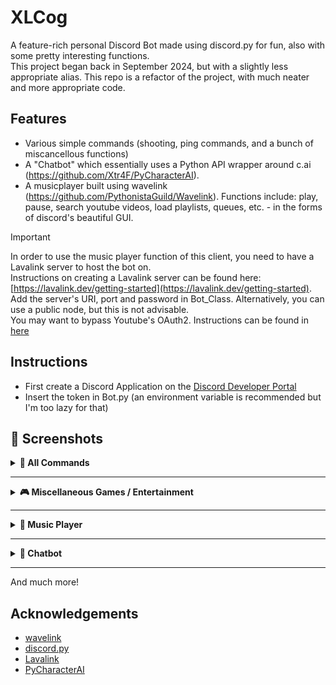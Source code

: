 
# XLCog

A feature-rich personal Discord Bot made using discord.py for fun, also with some pretty interesting functions.  
This project began back in September 2024, but with a slightly less appropriate alias. This repo is a refactor of the project, with much neater and more appropriate code.




## Features

- Various simple commands (shooting, ping commands, and a bunch of miscancellous functions)
- A "Chatbot" which essentially uses a Python API wrapper around c.ai (https://github.com/Xtr4F/PyCharacterAI).
- A musicplayer built using wavelink (https://github.com/PythonistaGuild/Wavelink). Functions include: play, pause, search youtube videos, load playlists, queues, etc. - in the forms of discord's beautiful GUI.

> [!IMPORTANT]
> In order to use the music player function of this client, you need to have a Lavalink server to host the bot on.  
> Instructions on creating a Lavalink server can be found here: [https://lavalink.dev/getting-started](https://lavalink.dev/getting-started). Add the server's URI, port and password in Bot_Class.     Alternatively, you can use a public node, but this is not advisable.  
> You may want to bypass Youtube's OAuth2. Instructions can be found in [here](https://github.com/lavalink-devs/youtube-source?tab=readme-ov-file#plugin)

    

## Instructions
- First create a Discord Application on the [Discord Developer Portal](https://discord.com/developers/applications)
- Insert the token in Bot.py (an environment variable is recommended but I'm too lazy for that)

## 📸 Screenshots  

<details>
<summary><b>📝 All Commands</b></summary>

<img src="https://media.discordapp.net/attachments/868390457623859220/1418950196968161380/image.png?ex=68cffbd9&is=68ceaa59&hm=187b74a4dcfe522e46941d7cbf0fb3ffbd4be6899d1d7a1811fc33b8c9023762&=&format=webp&quality=lossless&width=1458&height=1360" width="80%" />

</details>

---

<details>
<summary><b>🎮 Miscellaneous Games / Entertainment</b></summary>

**Shoot**  

<p float="left">
  <img src="https://media.discordapp.net/attachments/868390457623859220/1418948914702188604/image.png?ex=68cffaa8&is=68cea928&hm=f39b7fa3c4b104bac9e2cc6ddd92d65c9b386653ec11b20d184589bc8c831790&=&format=webp&quality=lossless&width=2046&height=784" width="45%" />
  <img src="https://media.discordapp.net/attachments/868390457623859220/1418948915121885204/image.png?ex=68cffaa8&is=68cea928&hm=99f2a377e46a15f0d2c12d08c5cbe8255884ee135c3030fa1aa4b4dade445ad9&=&format=webp&quality=lossless&width=1846&height=736" width="45%" />
</p>

**Duel**  

<p float="left">
  <img src="https://cdn.discordapp.com/attachments/868390457623859220/1418950905553752125/image.png?ex=68cffc82&is=68ceab02&hm=5d0ecb9f338919209e3bb2c348a7d6c9674ce1f9d61f9fe0d966abd0cdfa1df1&" width="30%" />
  <img src="https://media.discordapp.net/attachments/868390457623859220/1418951578286559373/image.png?ex=68cffd23&is=68ceaba3&hm=c8f5ab83345f34f07e18f7bbc1e296de296ea4842b49f7e9ab422d91d2b506fe&=&format=webp&quality=lossless&width=1584&height=950" width="30%" />
  <img src="https://media.discordapp.net/attachments/868390457623859220/1418951578794201179/image.png?ex=68cffd23&is=68ceaba3&hm=63f5d88db694e79a4ccc6b06bd836e8e82f4d0ccdff0d68021bbfd348d499c8d&=&format=webp&quality=lossless&width=1114&height=1044" width="30%" />
</p>

</details>

---

<details>
<summary><b>🎵 Music Player</b></summary>

**Searching (based on keywords):**  

<img src="https://media.discordapp.net/attachments/868390457623859220/1418949699251212358/image.png?ex=68cffb63&is=68cea9e3&hm=4b40c5819aa30571692a4cce3c605dfb75c5bd2da588925e293e113cef020ce9&=&format=webp&quality=lossless&width=2256&height=1094" width="80%" />

**Adding query to queue:**  

<img src="https://media.discordapp.net/attachments/868390457623859220/1418949699641278515/image.png?ex=68cffb63&is=68cea9e3&hm=d686601d21e269521152f40bda27d484f54ca077f549c29b3297f378b1ac93f9&=&format=webp&quality=lossless&width=1138&height=1152" width="80%" />

**Queue:**  

<p float="left">
  <img src="https://media.discordapp.net/attachments/868390457623859220/1418949700106850436/image.png?ex=68cffb63&is=68cea9e3&hm=13d493f88709fd8a5afeb7ecce11f8928614e6e6f8a6227afde6de290ee3d0c7&=&format=webp&quality=lossless&width=2092&height=1152" width="45%" />
  <img src="https://media.discordapp.net/attachments/868390457623859220/1418949700484333680/image.png?ex=68cffb63&is=68cea9e3&hm=6bb19620fb51748a801399c98fe6d52fbfdbecf0cd9b59b8217f64e08a999638&=&format=webp&quality=lossless&width=1524&height=1152" width="45%" />
</p>

</details>

---

<details>
<summary><b>🤖 Chatbot</b></summary>

<img src="https://media.discordapp.net/attachments/868390457623859220/1418948383137206383/image.png?ex=68cffa29&is=68cea8a9&hm=76f099e23f9b7084f2e14a65fc6dd17b54580ec11ba225df25ad6b71f2024a53&=&format=webp&quality=lossless&width=1420&height=1360" width="80%" />

</details>

---

And much more!

## Acknowledgements

 - [wavelink](https://github.com/PythonistaGuild/Wavelink)
 - [discord.py](https://github.com/Rapptz/discord.py)
 - [Lavalink](https://github.com/lavalink-devs/Lavalink)
 - [PyCharacterAI](https://github.com/Xtr4F/PyCharacterAI)

